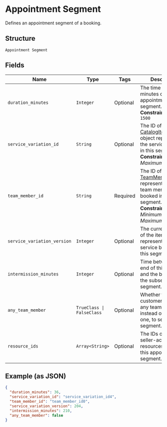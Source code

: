 
# Appointment Segment

Defines an appointment segment of a booking.

## Structure

`Appointment Segment`

## Fields

| Name | Type | Tags | Description |
|  --- | --- | --- | --- |
| `duration_minutes` | `Integer` | Optional | The time span in minutes of an appointment segment.<br>**Constraints**: `<= 1500` |
| `service_variation_id` | `String` | Optional | The ID of the [CatalogItemVariation](entity:CatalogItemVariation) object representing the service booked in this segment.<br>**Constraints**: *Maximum Length*: `36` |
| `team_member_id` | `String` | Required | The ID of the [TeamMember](entity:TeamMember) object representing the team member booked in this segment.<br>**Constraints**: *Minimum Length*: `1`, *Maximum Length*: `32` |
| `service_variation_version` | `Integer` | Optional | The current version of the item variation representing the service booked in this segment. |
| `intermission_minutes` | `Integer` | Optional | Time between the end of this segment and the beginning of the subsequent segment. |
| `any_team_member` | `TrueClass \| FalseClass` | Optional | Whether the customer accepts any team member, instead of a specific one, to serve this segment. |
| `resource_ids` | `Array<String>` | Optional | The IDs of the seller-accessible resources used for this appointment segment. |

## Example (as JSON)

```json
{
  "duration_minutes": 36,
  "service_variation_id": "service_variation_id4",
  "team_member_id": "team_member_id0",
  "service_variation_version": 204,
  "intermission_minutes": 210,
  "any_team_member": false
}
```

